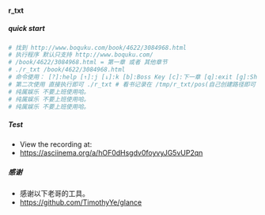 #### r_txt


##### quick start


```bash
# 找到 http://www.boquku.com/book/4622/3084968.html
# 执行程序 默认只支持 http://www.boquku.com/
# /book/4622/3084968.html = 第一章 或者 其他章节
# ./r_txt /book/4622/3084968.html
# 命令使用： [?]:help [↑]:j [↓]:k [b]:Boss Key [c]:下一章 [q]:exit [g]:Show/Hide Grid, [q]:Quit
# 第二次使用 直接执行即可 ./r_txt # 看书记录在 /tmp/r_txt/pos(自己创建路径即可 /tmp/r_txt)
# 纯属娱乐 不要上班使用哈。
# 纯属娱乐 不要上班使用哈。
# 纯属娱乐 不要上班使用哈。
```



##### Test
* View the recording at:
* https://asciinema.org/a/hOF0dHsgdv0foyvyJG5vUP2qn

#####  感谢
* 感谢以下老哥的工具。
* https://github.com/TimothyYe/glance